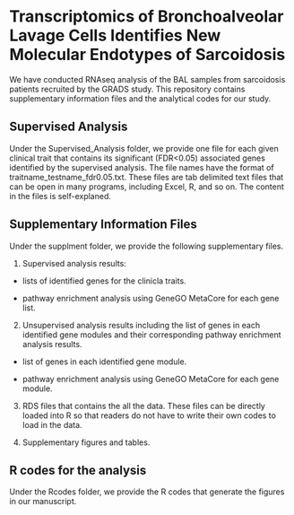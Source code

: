 # Transcriptomics of Bronchoalveolar Lavage Cells Identifies New Molecular Endotypes of Sarcoidosis
We have conducted RNAseq analysis of the BAL samples from sarcoidosis patients recruited by the GRADS study. This repository contains supplementary information files and the analytical codes for our study. 

## Supervised Analysis
Under the Supervised_Analysis folder, we provide one file for each given clinical trait that contains its significant (FDR<0.05) associated genes identified by the supervised analysis. The file names have the format of traitname_testname_fdr0.05.txt. These files are tab delimited text files that can be open in many programs, including Excel, R, and so on. The content in the files is self-explaned.

## Supplementary Information Files
Under the supplment folder, we provide the following supplementary files.

1. Supervised analysis results:

- lists of identified genes for the clinicla traits.

- pathway enrichment analysis using GeneGO MetaCore for each gene list.

2. Unsupervised analysis results including the list of genes in each identified gene modules and their corresponding pathway enrichment analysis results.

- list of genes in each identified gene module.

- pathway enrichment analysis using GeneGO MetaCore for each gene module.

3. RDS files that contains the all the data. These files can be directly loaded into R so that readers do not have to write their own codes to load in the data.

2. Supplementary figures and tables.

## R codes for the analysis
Under the Rcodes folder, we provide the R codes that generate the figures in our manuscript.



